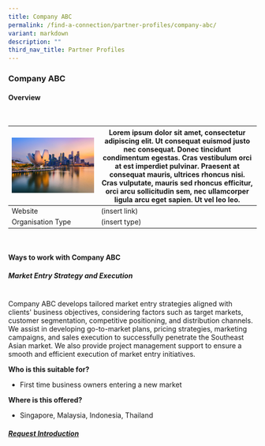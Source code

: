 ```yaml
---
title: Company ABC
permalink: /find-a-connection/partner-profiles/company-abc/
variant: markdown
description: ""
third_nav_title: Partner Profiles
---
```

### Company ABC
#### Overview
<br>

| ![](/images/edb%20virtual%20background_10_preview.jpg) | Lorem ipsum dolor sit amet, consectetur adipiscing elit. Ut consequat euismod justo nec consequat. Donec tincidunt condimentum egestas. Cras vestibulum orci at est imperdiet pulvinar. Praesent at consequat mauris, ultrices rhoncus nisi. Cras vulputate, mauris sed rhoncus efficitur, orci arcu sollicitudin sem, nec ullamcorper ligula arcu eget sapien. Ut vel leo leo. | 
| -------- | -------- | 
| Website |  (insert link)
| Organisation Type| (insert type)|

<br>

#### Ways to work with Company ABC
##### Market Entry Strategy and Execution
<br>
Company ABC develops tailored market entry strategies aligned with clients' business objectives, considering factors such as target markets, customer segmentation, competitive positioning, and distribution channels.  
We assist in developing go-to-market plans, pricing strategies, marketing campaigns, and sales execution to successfully penetrate the Southeast Asian market.  
We also provide project management support to ensure a smooth and efficient execution of market entry initiatives.

**Who is this suitable for?** 
* First time business owners entering a new market

**Where is this offered?** 
* Singapore, Malaysia, Indonesia, Thailand

##### [Request Introduction](https://form.gov.sg/6530993c6043620012ab94c1?6530a25523d653001217d3a6=ASTAR%20Bioprocessing%20Institute)